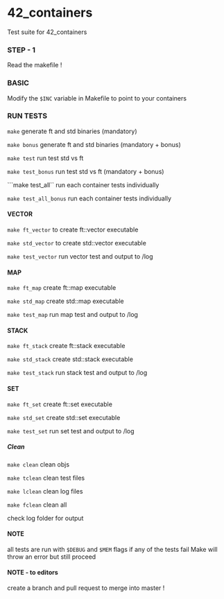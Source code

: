 # 42_containers
Test suite for 42_containers

### STEP - 1
Read the makefile !
### BASIC
Modify the ```$INC``` variable in Makefile to point to your containers

### RUN TESTS
```make```              generate ft and std binaries (mandatory)

```make bonus```        generate ft and std binaries (mandatory + bonus)

```make test```         run test std vs ft

```make test_bonus```   run test std vs ft (mandatory + bonus)

```make test_all``      run each container tests individually

```make test_all_bonus``` run each container tests individually

#### VECTOR
```make ft_vector```    to create ft::vector executable

```make std_vector```   to create std::vector executable

```make test_vector```  run vector test and output to /log
#### MAP
```make ft_map```		create ft::map executable

```make std_map```		create std::map executable

```make test_map```		run map test and output to /log
#### STACK
```make ft_stack```		create ft::stack executable

```make std_stack```	create std::stack executable

```make test_stack```	run stack test and output to /log
#### SET
```make ft_set```		create ft::set executable

```make std_set```		create std::set executable

```make test_set```		run set test and output to /log
##### Clean
```make clean```		clean objs

```make tclean```       clean test files

```make lclean```       clean log files

```make fclean```       clean all

check log folder for output
#### NOTE
all tests are run with ```$DEBUG``` and ```$MEM``` flags
if any of the tests fail Make will throw an error but still proceed
#### NOTE - to editors
create a branch and pull request to merge into master !
